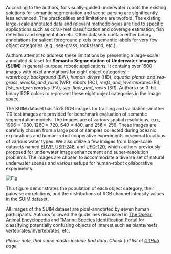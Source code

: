According to the authors, for visually-guided underwater robots the existing solutions for semantic segmentation and scene parsing are significantly less advanced. The practicalities and limitations are twofold. The existing large-scale annotated data and relevant methodologies are tied to specific applications such as coral-reef classification and coverage estimation, fish detection and segmentation etc. Other datasets contain either binary annotations for salient foreground pixels or semantic labels for very few object categories (e.g., sea-grass, rocks/sand, etc.). 

Authors attempt to address these limitations by presenting a large-scale annotated dataset for **Semantic Segmentation of Underwater Imagery (SUIM)** in general-purpose robotic applications. It contains over 1500 images with pixel annotations for eight object categories: : *waterbody_background* (BW), *human_divers* (HD), *aquatic_plants_and sea-grass*, *wrecks_and_ruins* (WR), *robots* (RO), *reefs_and_invertebrates* (RI), *fish_and_vertebrates* (FV), *sea-floor_and_rocks* (SR). Authors use 3-bit binary RGB colors to represent these eight object categories in the image space. 

The SUIM dataset has 1525 RGB images for training and validation; another 110 test images are provided for benchmark evaluation of semantic segmentation models. The images are of various spatial resolutions, e.g., 1906 × 1080, 1280 × 720, 640 × 480, and 256 × 256. These images are carefully chosen from a large pool of samples collected during oceanic explorations and human-robot cooperative experiments in several locations of various water types. We also utilize a few images from large-scale datasets named [EUVP](https://arxiv.org/abs/1903.09766), [USR-248](https://ui.adsabs.harvard.edu/abs/2019arXiv190909437J/abstract), and [UFO-120](https://arxiv.org/abs/2002.01155), which authors previously proposed for underwater image enhancement and super-resolution problems. The images are chosen to accommodate a diverse set of natural underwater scenes and various setups for human-robot collaborative experiments.

![Fig](https://i.ibb.co/GkY2rtH/Screenshot-2023-10-04-064021.png)

This figure demonstrates the population of each object category, their pairwise correlations, and the distributions of RGB channel intensity values in the SUIM dataset.

All images of the SUIM dataset are pixel-annotated by seven human participants. Authors followed the guidelines discussed in [The Ocean Animal Encyclopedia](https://oceana.org/marine-life/) and [“Marine Species Identification Portal](http://species-identification.org/) for classifying potentially confusing objects of interest such as plants/reefs, vertebrates/invertebrates, etc.

<i>Please note, that some masks include bad data. Check full list at [GitHub page](https://github.com/dataset-ninja/suim/blob/main/src/convert.py#L83)</i>
